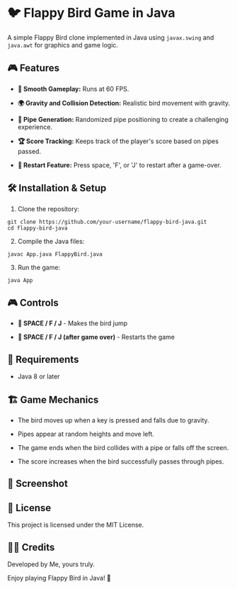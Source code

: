 # 🐦 Flappy Bird Game in Java

A simple Flappy Bird clone implemented in Java using `javax.swing` and `java.awt` for graphics and game logic.

## 🎮 Features

- **🚀 Smooth Gameplay:** Runs at 60 FPS.

- **🌍 Gravity and Collision Detection:** Realistic bird movement with gravity.

- **🚧 Pipe Generation:** Randomized pipe positioning to create a challenging experience.

- **🏆 Score Tracking:** Keeps track of the player's score based on pipes passed.

- **🔄 Restart Feature:** Press space, 'F', or 'J' to restart after a game-over.

## 🛠 Installation & Setup

1. Clone the repository:
```
git clone https://github.com/your-username/flappy-bird-java.git
cd flappy-bird-java
```
2. Compile the Java files:
```
javac App.java FlappyBird.java
```
3. Run the game:
```
java App
```
## 🎮 Controls

- **🔼 SPACE / F / J** - Makes the bird jump

- **🔄 SPACE / F / J (after game over)** - Restarts the game

## 📌 Requirements

- Java 8 or later

## 🏗 Game Mechanics

- The bird moves up when a key is pressed and falls due to gravity.

- Pipes appear at random heights and move left.

- The game ends when the bird collides with a pipe or falls off the screen.

- The score increases when the bird successfully passes through pipes.

## 📸 Screenshot



## 📜 License

This project is licensed under the MIT License.

## 👨‍💻 Credits

Developed by Me, yours truly.

Enjoy playing Flappy Bird in Java! 🎉


